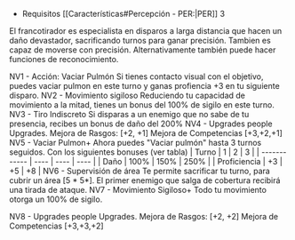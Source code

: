 - Requisitos [[Características#Percepción - PER:|PER]] 3

El francotirador es especialista en disparos a larga distancia que hacen un daño devastador, sacrificando turnos para ganar precisión. Tambien es capaz de moverse con precisión.
Alternativamente también puede hacer funciones de reconocimiento.

NV1 - Acción: Vaciar Pulmón
	Si tienes contacto visual con el objetivo, puedes vaciar pulmon en este turno y ganas profiencia +3 en tu siguiente disparo.
NV2 - Movimiento sigiloso
	Reduciendo tu capacidad de movimiento a la mitad, tienes un bonus del 100% de sigilo en este turno. 
NV3 - Tiro Indiscreto
	Si disparas a un enemigo que no sabe de tu presencia, recibes un bonus de daño del 200%
NV4 - Upgrades people Upgrades.
	Mejora de Rasgos: \[+2, +1\]
	Mejora de Competencias \[+3,+2,+1\]
NV5 - Vaciar Pulmon+
	Ahora puedes "Vaciar pulmón" hasta 3 turnos seguidos. Con los siguientes bonuses (ver tabla)
| Turno        | 1    | 2    | 3    |
| ------------ | ---- | ---- | ---- |
| Daño         | 100% | 150% | 250% |
| Proficiencia | +3   | +5   | +8   |
NV6 - Supervisión de área
	Te permite sacrificar tu turno, para cubrir un área \[5 * 5*\]. El primer enemigo que salga de cobertura recibirá una tirada de ataque.
NV7 - Movimiento Sigiloso+
	Todo tu movimiento otorga un 100% de sigilo.

NV8 - Upgrades people Upgrades.
	Mejora de Rasgos: \[+2, +2\]
	Mejora de Competencias \[+3,+3,+2\]